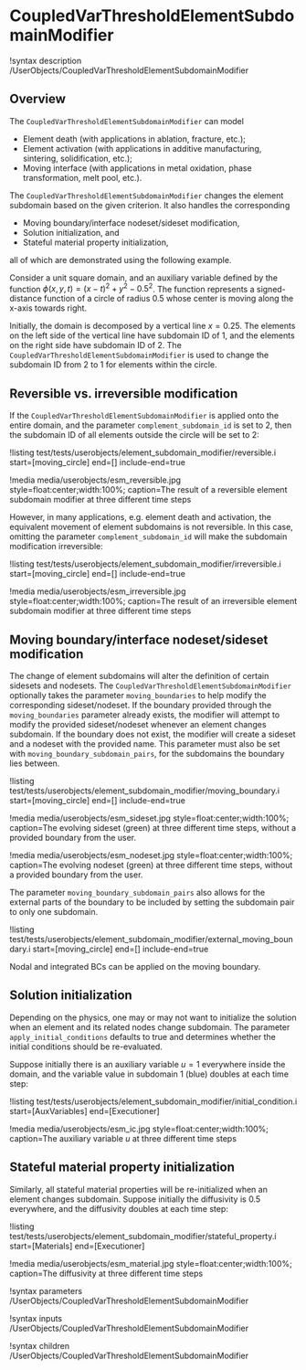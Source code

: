 # CoupledVarThresholdElementSubdomainModifier

!syntax description /UserObjects/CoupledVarThresholdElementSubdomainModifier

## Overview

The `CoupledVarThresholdElementSubdomainModifier` can model

- Element death (with applications in ablation, fracture, etc.);
- Element activation (with applications in additive manufacturing, sintering, solidification, etc.);
- Moving interface (with applications in metal oxidation, phase transformation, melt pool, etc.).

The `CoupledVarThresholdElementSubdomainModifier` changes the element subdomain based on the given criterion. It also handles the corresponding

- Moving boundary/interface nodeset/sideset modification,
- Solution initialization, and
- Stateful material property initialization,

all of which are demonstrated using the following example.

Consider a unit square domain, and an auxiliary variable defined by the function $\phi(x,y,t) = (x-t)^2+y^2-0.5^2$. The function represents a signed-distance function of a circle of radius $0.5$ whose center is moving along the x-axis towards right.

Initially, the domain is decomposed by a vertical line $x=0.25$. The elements on the left side of the vertical line have subdomain ID of 1, and the elements on the right side have subdomain ID of 2. The `CoupledVarThresholdElementSubdomainModifier` is used to change the subdomain ID from 2 to 1 for elements within the circle.

## Reversible vs. irreversible modification

If the `CoupledVarThresholdElementSubdomainModifier` is applied onto the entire domain, and the parameter `complement_subdomain_id` is set to 2, then the subdomain ID of all elements outside the circle will be set to 2:

!listing test/tests/userobjects/element_subdomain_modifier/reversible.i start=[moving_circle] end=[] include-end=true

!media media/userobjects/esm_reversible.jpg style=float:center;width:100%; caption=The result of a reversible element subdomain modifier at three different time steps

However, in many applications, e.g. element death and activation, the equivalent movement of element subdomains is not reversible. In this case, omitting the parameter `complement_subdomain_id` will make the subdomain modification irreversible:

!listing test/tests/userobjects/element_subdomain_modifier/irreversible.i start=[moving_circle] end=[] include-end=true

!media media/userobjects/esm_irreversible.jpg style=float:center;width:100%; caption=The result of an irreversible element subdomain modifier at three different time steps

## Moving boundary/interface nodeset/sideset modification

The change of element subdomains will alter the definition of certain sidesets and nodesets. The `CoupledVarThresholdElementSubdomainModifier` optionally takes the parameter `moving_boundaries` to help modify the corresponding sideset/nodeset. If the boundary provided through the `moving_boundaries` parameter already exists, the modifier will attempt to modify the provided sideset/nodeset whenever an element changes subdomain. If the boundary does not exist, the modifier will create a sideset and a nodeset with the provided name. This parameter must also be set with `moving_boundary_subdomain_pairs`, for the subdomains the boundary lies between. 

!listing test/tests/userobjects/element_subdomain_modifier/moving_boundary.i start=[moving_circle] end=[] include-end=true

!media media/userobjects/esm_sideset.jpg style=float:center;width:100%; caption=The evolving sideset (green) at three different time steps, without a provided boundary from the user.

!media media/userobjects/esm_nodeset.jpg style=float:center;width:100%; caption=The evolving nodeset (green) at three different time steps, without a provided boundary from the user.

The parameter `moving_boundary_subdomain_pairs` also allows for the external parts of the boundary to be included by setting the subdomain pair to only one subdomain.

!listing test/tests/userobjects/element_subdomain_modifier/external_moving_boundary.i start=[moving_circle] end=[] include-end=true

Nodal and integrated BCs can be applied on the moving boundary.

## Solution initialization

Depending on the physics, one may or may not want to initialize the solution when an element and its related nodes change subdomain.
The parameter `apply_initial_conditions` defaults to true and determines whether the initial conditions should be re-evaluated.

Suppose initially there is an auxiliary variable $u=1$ everywhere inside the domain, and the variable value in subdomain 1 (blue) doubles at each time step:

!listing test/tests/userobjects/element_subdomain_modifier/initial_condition.i start=[AuxVariables] end=[Executioner]

!media media/userobjects/esm_ic.jpg style=float:center;width:100%; caption=The auxiliary variable $u$ at three different time steps

## Stateful material property initialization

Similarly, all stateful material properties will be re-initialized when an element changes subdomain. Suppose initially the diffusivity is $0.5$ everywhere, and the diffusivity doubles at each time step:

!listing test/tests/userobjects/element_subdomain_modifier/stateful_property.i start=[Materials] end=[Executioner]

!media media/userobjects/esm_material.jpg style=float:center;width:100%; caption=The diffusivity at three different time steps

!syntax parameters /UserObjects/CoupledVarThresholdElementSubdomainModifier

!syntax inputs /UserObjects/CoupledVarThresholdElementSubdomainModifier

!syntax children /UserObjects/CoupledVarThresholdElementSubdomainModifier
